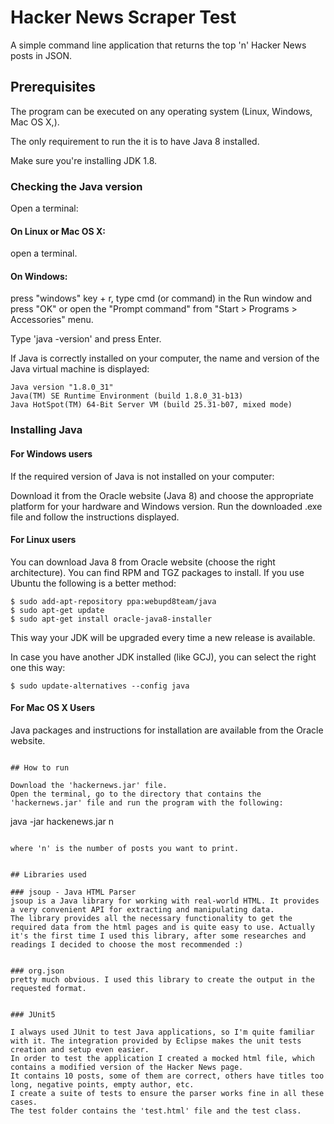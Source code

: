 # Hacker News Scraper Test

A simple command line application that returns the top 'n' Hacker News posts in JSON. 

## Prerequisites

The program can be executed on any operating system (Linux, Windows, Mac OS X,). 

The only requirement to run the it is to have Java 8 installed.

Make sure you're installing JDK 1.8.

### Checking the Java version

Open a terminal:

#### On Linux or Mac OS X: 
open a terminal.

#### On Windows: 
press "windows" key + r, type cmd (or command) in the Run window and press "OK" or open the "Prompt command" from "Start > Programs > Accessories" menu.

Type 'java -version' and press Enter.

If Java is correctly installed on your computer, the name and version of the Java virtual machine is displayed:

```
Java version "1.8.0_31"
Java(TM) SE Runtime Environment (build 1.8.0_31-b13)
Java HotSpot(TM) 64-Bit Server VM (build 25.31-b07, mixed mode)
```

### Installing Java

#### For Windows users

If the required version of Java is not installed on your computer:

Download it from the Oracle website (Java 8) and choose the appropriate platform for your hardware and Windows version.
Run the downloaded .exe file and follow the instructions displayed.


#### For Linux users

You can download Java 8 from Oracle website (choose the right architecture). You can find RPM and TGZ packages to install. If you use Ubuntu the following is a better method:

```
$ sudo add-apt-repository ppa:webupd8team/java
$ sudo apt-get update
$ sudo apt-get install oracle-java8-installer
```

This way your JDK will be upgraded every time a new release is available. 

In case you have another JDK installed (like GCJ), you can select the right one this way:

```
$ sudo update-alternatives --config java
```

#### For Mac OS X Users

Java packages and instructions for installation are available from the Oracle website.

```

## How to run

Download the 'hackernews.jar' file.
Open the terminal, go to the directory that contains the 'hackernews.jar' file and run the program with the following:

```
java -jar hackenews.jar n
```

where 'n' is the number of posts you want to print.


## Libraries used

### jsoup - Java HTML Parser
jsoup is a Java library for working with real-world HTML. It provides a very convenient API for extracting and manipulating data.
The library provides all the necessary functionality to get the required data from the html pages and is quite easy to use. Actually it's the first time I used this library, after some researches and readings I decided to choose the most recommended :)


### org.json
pretty much obvious. I used this library to create the output in the requested format.


### JUnit5

I always used JUnit to test Java applications, so I'm quite familiar with it. The integration provided by Eclipse makes the unit tests creation and setup even easier.
In order to test the application I created a mocked html file, which contains a modified version of the Hacker News page.
It contains 10 posts, some of them are correct, others have titles too long, negative points, empty author, etc.
I create a suite of tests to ensure the parser works fine in all these cases.
The test folder contains the 'test.html' file and the test class.




